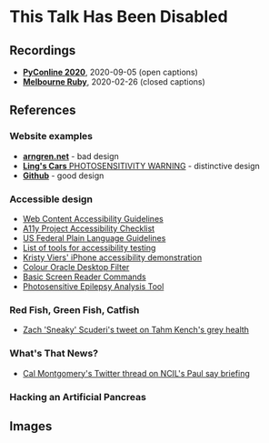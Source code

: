 # This Talk Has Been Disabled

## Recordings
 
* [**PyConline 2020**](https://youtube.com/watch?v=UnJ9MgmKrGg), 2020-09-05 (open captions)
* [**Melbourne Ruby**](https://youtube.com/watch?v=wPlDNZtQ6QM), 2020-02-26 (closed captions)

## References

### Website examples

* [**arngren.net**](http://arngren.net) - bad design
* [**Ling's Cars** PHOTOSENSITIVITY WARNING](https://lingscars.com/) - distinctive design
* [**Github**](https://github.com) - good design

### Accessible design

* [Web Content Accessibility Guidelines](https://www.w3.org/WAI/standards-guidelines/wcag/)
* [A11y Project Accessibility Checklist](https://a11yproject.com/checklist/)
* [US Federal Plain Language Guidelines](https://plainlanguage.gov/guidelines/)
* [List of tools for accessibility testing](https://www.w3.org/WAI/ER/tools/)
* [Kristy Viers' iPhone accessibility demonstration](https://twitter.com/Kristy_Viers/status/1287189581926981634)
* [Colour Oracle Desktop Filter](http://colororacle.org)
* [Basic Screen Reader Commands](https://developer.paciellogroup.com/blog/2015/01/basic-screen-reader-commands-for-accessibility-testing/)
* [Photosensitive Epilepsy Analysis Tool](https://trace.umd.edu/peat)

### Red Fish, Green Fish, Catfish

* [Zach 'Sneaky' Scuderi's tweet on Tahm Kench's grey health](https://twitter.com/Sneaky/status/623598093674483712)

### What's That News?

* [Cal Montgomery's Twitter thread on NCIL's Paul say briefing](https://twitter.com/Cal__Montgomery/status/1285034180397748230)

### Hacking an Artificial Pancreas

## Images

